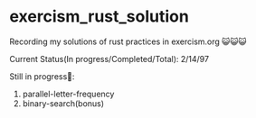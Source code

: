 # exercism_rust_solution

Recording my solutions of rust practices in exercism.org 😺😺😺

Current Status(In progress/Completed/Total): 2/14/97

Still in progress👷:

1. parallel-letter-frequency
2. binary-search(bonus)
